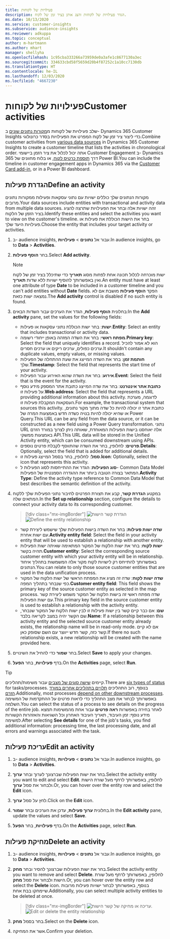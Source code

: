 ```yaml
---
title: פעילויות של לקוחות
description: הגדר פעילויות של לקוחות והצג אותן בציר זמן של לקוח.
ms.date: 10/13/2020
ms.service: customer-insights
ms.subservice: audience-insights
ms.reviewer: adkuppa
ms.topic: conceptual
author: m-hartmann
ms.author: mhart
manager: shellyha
ms.openlocfilehash: 1c95cba333266a73959de0a3afe1c8677130a3ec
ms.sourcegitcommit: 334633cbd58f5659d20b4f87252c1a10cc7130db
ms.translationtype: HT
ms.contentlocale: he-IL
ms.lasthandoff: 12/03/2020
ms.locfileid: "4667230"
---
```

# <a name="customer-activities"></a><span data-ttu-id="9511d-103">פעילויות של לקוחות</span><span class="sxs-lookup"><span data-stu-id="9511d-103">Customer activities</span></span>

<span data-ttu-id="9511d-104">שלב פעילויות של לקוחות מ[מקורות נתונים שונים](data-sources.md) ב- Dynamics 365 Customer Insights כדי ליצור ציר זמן של לקוח המפרט את הפעילויות בסדר כרונולוגי.</span><span class="sxs-lookup"><span data-stu-id="9511d-104">Combine customer activities from [various data sources](data-sources.md) in Dynamics 365 Customer Insights to create a customer timeline that lists the activities in chronological order.</span></span> <span data-ttu-id="9511d-105">אתה יכול לכלול את ציר הזמן ביישומי Customer Engagement ב- Dynamics 365 דרך [תוספת כרטיס לקוח](customer-card-add-in.md), או בלוח מחוונים של Power BI.</span><span class="sxs-lookup"><span data-stu-id="9511d-105">You can include the timeline in customer engagement apps in Dynamics 365 via the [Customer Card add-in](customer-card-add-in.md), or in a Power BI dashboard.</span></span>

## <a name="define-an-activity"></a><span data-ttu-id="9511d-106">הגדרת פעילות</span><span class="sxs-lookup"><span data-stu-id="9511d-106">Define an activity</span></span>

<span data-ttu-id="9511d-107">מקורות הנתונים שלך כוללים ישויות עם נתוני עסקאות ופעילות ממקורות נתונים מרובים.</span><span class="sxs-lookup"><span data-stu-id="9511d-107">Your data sources include entities with transactional and activity data from multiple data sources.</span></span> <span data-ttu-id="9511d-108">זהה ישויות אלה ובחר את הפעילויות שתרצה להציג בציר הזמן של הלקוח.</span><span class="sxs-lookup"><span data-stu-id="9511d-108">Identify these entities and select the activities you want to view on the customer's timeline.</span></span> <span data-ttu-id="9511d-109">בחר את הישות הכוללת את פעילות או פעילויות היעד שלך.</span><span class="sxs-lookup"><span data-stu-id="9511d-109">Choose the entity that includes your target activity or activities.</span></span>

1. <span data-ttu-id="9511d-110">ב- audience insights, עבור אל **נתונים** > **פעילויות**.</span><span class="sxs-lookup"><span data-stu-id="9511d-110">In audience insights, go to **Data** > **Activities**.</span></span>

1. <span data-ttu-id="9511d-111">בחר **הוסף פעילות**.</span><span class="sxs-lookup"><span data-stu-id="9511d-111">Select **Add activity**.</span></span>

   > [!NOTE]
   > <span data-ttu-id="9511d-112">ישות מוכרחה לכלול תכונה אחת לפחות מסוג **תאריך** כדי שתיכלל בציר זמן של לקוח ואין באפשרותך להוסיף ישויות ללא שדות **תאריך**.</span><span class="sxs-lookup"><span data-stu-id="9511d-112">An entity must have at least one attribute of type **Date** to be included in a customer timeline and you can't add entities without **Date** fields.</span></span> <span data-ttu-id="9511d-113">הפקד **הוסף פעילות** מושבת אם לא נמצאה ישות כזאת.</span><span class="sxs-lookup"><span data-stu-id="9511d-113">The **Add activity** control is disabled if no such entity is found.</span></span>

1. <span data-ttu-id="9511d-114">בחלונית **הוסף פעילות**, הגדר את הערכים עבור השדות הבאים:</span><span class="sxs-lookup"><span data-stu-id="9511d-114">In the **Add activity** pane, set the values for the following fields:</span></span>

   - <span data-ttu-id="9511d-115">**ישות**: בחר ישות הכוללת נתוני עסקאות או פעילות.</span><span class="sxs-lookup"><span data-stu-id="9511d-115">**Entity**: Select an entity that includes transactional or activity data.</span></span>
   - <span data-ttu-id="9511d-116">**מפתח ראשי**: בחר את השדה המזהה באופן ייחודי רשומה.</span><span class="sxs-lookup"><span data-stu-id="9511d-116">**Primary key**: Select the field that uniquely identifies a record.</span></span> <span data-ttu-id="9511d-117">הוא לא אמור להכיל ערכים כפולים, ערכים ריקים או ערכים חסרים.</span><span class="sxs-lookup"><span data-stu-id="9511d-117">It shouldn't contain any duplicate values, empty values, or missing values.</span></span>
   - <span data-ttu-id="9511d-118">**חותמת זמן**: בחר את השדה המייצג את שעת ההתחלה של הפעילות שלך.</span><span class="sxs-lookup"><span data-stu-id="9511d-118">**Timestamp**: Select the field that represents the start time of your activity.</span></span>
   - <span data-ttu-id="9511d-119">**אירוע**: בחר את השדה שהוא האירוע עבור הפעילות.</span><span class="sxs-lookup"><span data-stu-id="9511d-119">**Event**: Select the field that is the event for the activity.</span></span>
   - <span data-ttu-id="9511d-120">**כתובת אתר אינטרנט**: בחר את שדה המייצג כתובת אתר המספק מידע נוסף על פעילות זו.</span><span class="sxs-lookup"><span data-stu-id="9511d-120">**Web address**: Select the field that represents a URL providing additional information about this activity.</span></span> <span data-ttu-id="9511d-121">לדוגמה, מערכת העסקאות המקבלת פעילות זו.</span><span class="sxs-lookup"><span data-stu-id="9511d-121">For example, the transactional system that sources this activity.</span></span> <span data-ttu-id="9511d-122">כתובת אתר זו יכולה להיות כל שדה מתוך מקור נתונים, או שהיא יכולה להיות בנויה כשדה חדש באמצעות המרה‬ של Power Query.</span><span class="sxs-lookup"><span data-stu-id="9511d-122">This URL can be any field from the data source, or it can be constructed as a new field using a Power Query transformation.</span></span> <span data-ttu-id="9511d-123">נתוני URL אלה יאוחסנו בישות הפעילות המאוחדת, שאותה ניתן לצרוך במורד הזרם באמצעות ממשקי API.</span><span class="sxs-lookup"><span data-stu-id="9511d-123">This URL data will be stored in the Unified Activity entity, which can be consumed downstream using APIs.</span></span>
   - <span data-ttu-id="9511d-124">**פרטים**: לחלופין, בחר את השדה שהתווסף לקבלת פרטים נוספים.</span><span class="sxs-lookup"><span data-stu-id="9511d-124">**Details**: Optionally, select the field that is added for additional details.</span></span>
   - <span data-ttu-id="9511d-125">**סמל**: לחלופין, בחר בסמל המייצג פעילות זו.</span><span class="sxs-lookup"><span data-stu-id="9511d-125">**Icon**: Optionally, select the icon that represents this activity.</span></span>
   - <span data-ttu-id="9511d-126">**סוג הפעילות**: הגדר את ההתייחסות לסוג הפעילות ל- Common Data Model המתאר בצורה הטובה ביותר את ההגדרה הסמנטית של הפעילות.</span><span class="sxs-lookup"><span data-stu-id="9511d-126">**Activity Type**: Define the activity type reference to Common Data Model that best describes the semantic definition of the activity.</span></span>

1. <span data-ttu-id="9511d-127">במקטע **הגדרת קשר**, קבע את תצורת הפרטים לחיבור נתוני הפעילות שלך ללקוח המתאים שלה.</span><span class="sxs-lookup"><span data-stu-id="9511d-127">In the **Set up relationship** section, configure the details to connect your activity data to its corresponding customer.</span></span>

   > [!div class="mx-imgBorder"]
   > <span data-ttu-id="9511d-128">![הגדרת קשר הישות](media/activities-entities-define.png "הגדרת קשר הישות")</span><span class="sxs-lookup"><span data-stu-id="9511d-128">![Define the entity relationship](media/activities-entities-define.png "Define the entity relationship")</span></span>

    - <span data-ttu-id="9511d-129">**שדה ישות פעילות**: בחר את השדה בישות הפעילות שלך שישמש ליצירת קשר עם ישות אחרת.</span><span class="sxs-lookup"><span data-stu-id="9511d-129">**Activity entity field**: Select the field in your activity entity that will be used to establish a relationship with another entity.</span></span>
    - <span data-ttu-id="9511d-130">**ישות לקוח**: בחר את ישות הלקוח של המקור המתאימה שאיתה ישות הפעילות תהיה בקשר.</span><span class="sxs-lookup"><span data-stu-id="9511d-130">**Customer entity**: Select the corresponding source customer entity with which your activity entity will be in relationship.</span></span> <span data-ttu-id="9511d-131">באפשרותך להתייחס רק לישויות לקוח מקור אלה המשמשות בתהליך איחוד הנתונים.</span><span class="sxs-lookup"><span data-stu-id="9511d-131">You can relate to only those source customer entities that are used in the data unification process.</span></span>
    - <span data-ttu-id="9511d-132">**שדה ישות לקוח**: שדה זה מציג את המפתח הראשי של ישות הלקוח של המקור כפי שנבחר בתהליך המפה.</span><span class="sxs-lookup"><span data-stu-id="9511d-132">**Customer entity field**: This field shows the primary key of the source customer entity as selected in the map process.</span></span> <span data-ttu-id="9511d-133">שדה מפתח ראשי זה בישות הלקוח של המקור משמש ליצירת קשר עם ישות הפעילות.</span><span class="sxs-lookup"><span data-stu-id="9511d-133">This primary key field in the source customer entity is used to establish a relationship with the activity entity.</span></span>
    - <span data-ttu-id="9511d-134">**שם**: אם כבר קיים קשר בין ישות פעילות זו לבין ישות הלקוח של המקור שנבחר, שם הקשר יהיה במצב לקריאה בלבד.</span><span class="sxs-lookup"><span data-stu-id="9511d-134">**Name**: If a relationship between this activity entity and the selected source customer entity already exists, the relationship name will be in read-only mode.</span></span> <span data-ttu-id="9511d-135">אם לא קיים קשר כזה, קשר חדש ייווצר עם השם שסופק כאן.</span><span class="sxs-lookup"><span data-stu-id="9511d-135">If there no such relationship exists, a new relationship will be created with the name provided here.</span></span>

1. <span data-ttu-id="9511d-136">בחר **שמור** כדי להחיל את השינויים.</span><span class="sxs-lookup"><span data-stu-id="9511d-136">Select **Save** to apply your changes.</span></span>

1. <span data-ttu-id="9511d-137">בדף **פעילויות**, בחר **הפעל**.</span><span class="sxs-lookup"><span data-stu-id="9511d-137">On the **Activities** page, select **Run**.</span></span>

> [!TIP]
> <span data-ttu-id="9511d-138">קיימים [שישה סוגים של מצבים](system.md#status-types) עבור משימות/תהליכים.</span><span class="sxs-lookup"><span data-stu-id="9511d-138">There are [six types of status](system.md#status-types) for tasks/processes.</span></span> <span data-ttu-id="9511d-139">בנוסף, רוב התהליכים [תלויים בתהליכים אחרים במורד הזרם](system.md#refresh-policies).</span><span class="sxs-lookup"><span data-stu-id="9511d-139">Additionally, most processes [depend on other downstream processes](system.md#refresh-policies).</span></span> <span data-ttu-id="9511d-140">באפשרותך לבחור את מצב התהליך כדי לראות פרטים על ההתקדמות של המשימה השלמה.</span><span class="sxs-lookup"><span data-stu-id="9511d-140">You can select the status of a process to see details on the progress of the entire job.</span></span> <span data-ttu-id="9511d-141">לאחר בחירה באפשרות **ראה פרטים** עבור אחת מהמשימות תמצא מידע נוסף: זמן העיבוד, תאריך העיבוד האחרון וכל השגיאות והאזהרות הקשורות למשימה.</span><span class="sxs-lookup"><span data-stu-id="9511d-141">After selecting **See details** for one of the job's tasks, you find additional information: processing time, the last processing date, and all errors and warnings associated with the task.</span></span>

## <a name="edit-an-activity"></a><span data-ttu-id="9511d-142">עריכת פעילות</span><span class="sxs-lookup"><span data-stu-id="9511d-142">Edit an activity</span></span>

1. <span data-ttu-id="9511d-143">ב- audience insights, עבור אל **נתונים** > **פעילויות**.</span><span class="sxs-lookup"><span data-stu-id="9511d-143">In audience insights, go to **Data** > **Activities**.</span></span>

2. <span data-ttu-id="9511d-144">בחר את ישות הפעילות שברצונך לערוך ובחר **ערוך**.</span><span class="sxs-lookup"><span data-stu-id="9511d-144">Select the activity entity you want to edit and select **Edit**.</span></span> <span data-ttu-id="9511d-145">לחלופין, באפשרותך לרחף מעל שורת הישות ולבחור את סמל **ערוך**.</span><span class="sxs-lookup"><span data-stu-id="9511d-145">Or, you can hover over the entity row and select the **Edit** icon.</span></span>

3. <span data-ttu-id="9511d-146">לחץ על סמל **ערוך**.</span><span class="sxs-lookup"><span data-stu-id="9511d-146">Click on the **Edit** icon.</span></span>

4. <span data-ttu-id="9511d-147">בחלונית **ערוך פעילות**, עדכן את הערכים ובחר **שמור**.</span><span class="sxs-lookup"><span data-stu-id="9511d-147">In the **Edit activity** pane, update the values and select **Save**.</span></span>

5. <span data-ttu-id="9511d-148">בדף **פעילויות**, בחר **הפעל**.</span><span class="sxs-lookup"><span data-stu-id="9511d-148">On the **Activities** page, select **Run**.</span></span>

## <a name="delete-an-activity"></a><span data-ttu-id="9511d-149">מחיקת פעילות</span><span class="sxs-lookup"><span data-stu-id="9511d-149">Delete an activity</span></span>

1. <span data-ttu-id="9511d-150">ב- audience insights, עבור אל **נתונים** > **פעילויות**.</span><span class="sxs-lookup"><span data-stu-id="9511d-150">In audience insights, go to **Data** > **Activities**.</span></span>

2. <span data-ttu-id="9511d-151">בחר את ישות הפעילות שברצונך להסיר ובחר **מחק**.</span><span class="sxs-lookup"><span data-stu-id="9511d-151">Select the activity entity you want to remove and select **Delete**.</span></span> <span data-ttu-id="9511d-152">לחלופין, באפשרותך לרחף מעל שורת הישות ולבחור את סמל **מחק**.</span><span class="sxs-lookup"><span data-stu-id="9511d-152">Or, you can hover over the entity row and select the **Delete** icon.</span></span> <span data-ttu-id="9511d-153">בנוסף, באפשרותך לבחור ישויות פעילות מרובות שיימחקו בבת אחת.</span><span class="sxs-lookup"><span data-stu-id="9511d-153">Additionally, you can select multiple activity entities to be deleted at once.</span></span>
   > [!div class="mx-imgBorder"]
   > <span data-ttu-id="9511d-154">![עריכה או מחיקה של קשר הישות](media/activities-entities-edit-delete.png "עריכה או מחיקה של קשר הישות.").</span><span class="sxs-lookup"><span data-stu-id="9511d-154">![Edit or delete the entity relationship](media/activities-entities-edit-delete.png "Edit or delete the entity relationship")</span></span>

3. <span data-ttu-id="9511d-155">בחר בסמל **מחק**.</span><span class="sxs-lookup"><span data-stu-id="9511d-155">Select on the **Delete** icon.</span></span>

4. <span data-ttu-id="9511d-156">אשר את המחיקה.</span><span class="sxs-lookup"><span data-stu-id="9511d-156">Confirm your deletion.</span></span>
